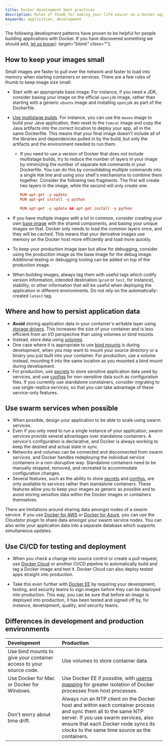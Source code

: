 ```yaml
---
title: Docker development best practices
description: Rules of thumb for making your life easier as a Docker application developer
keywords: application, development
---
```


The following development patterns have proven to be helpful for people
building applications with Docker. If you have discovered something we should
add,
[let us know](https://github.com/docker/docker.github.io/issues/new){: target="_blank" class="_"}.

## How to keep your images small

Small images are faster to pull over the network and faster to load into
memory when starting containers or services. There are a few rules of thumb to
keep image size small:

- Start with an appropriate base image. For instance, if you need a JDK,
  consider basing your image on the official `openjdk` image, rather than
  starting with a generic `ubuntu` image and installing `openjdk` as part of the
  Dockerfile.

- [Use multistage builds](/engine/userguide/eng-image/multistage-build.md). For
  instance, you can use the `maven` image to build your Java application, then
  reset to the `tomcat` image and copy the Java artifacts into the correct
  location to deploy your app, all in the same Dockerfile. This means that your
  final image doesn't include all of the libraries and dependencies pulled in by
  the build, but only the artifacts and the environment needed to run them.

  - If you need to use a version of Docker that does not include multistage
    builds, try to reduce the number of layers in your image by minimizing the
    number of separate `RUN` commands in your Dockerfile. You can do this by
    consolidating multiple commands into a single `RUN` line and using your
    shell's mechanisms to combine them together. Consider the following two
    fragments. The first will create two layers in the image, while the second
    will only create one.

    ```conf
    RUN apt-get -y update
    RUN apt-get install -y python
    ```

    ```conf
    RUN apt-get -y update && apt-get install -y python
    ```

- If you have multiple images with a lot in common, consider creating your own
  [base image](/engine/userguide/eng-image/baseimages.md) with the shared
  components, and basing your unique images on that. Docker only needs to load
  the common layers once, and they will be cached. This means that your
  derivative images use memory on the Docker host more efficiently and load more
  quickly.

- To keep your production image lean but allow for debugging, consider using the
  production image as the base image for the debug image. Additional testing or
  debugging tooling can be added on top of the production image.

- When building images, always tag them with useful tags which codify version
  information, intended destination (`prod` or `test`, for instance), stability,
  or other information that will be useful when deploying the application in
  different environments. Do not rely on the automatically-created `latest` tag.

## Where and how to persist application data

- **Avoid** storing application data in your container's writable layer using
  [storage drivers](/engine/userguide/storagedriver.md). This increases the
  size of your container and is less efficient from an I/O perspective than
  using volumes or bind mounts.
- Instead, store data using [volumes](/engine/admin/volumes/volumes.md).
- One case where it is appropriate to use
  [bind mounts](/engine/admin/volumes/bind-mounts.md) is during development,
  when you may want to mount your source directory or a binary you just built
  into your container. For production, use a volume instead, mounting it into
  the same location as you mounted a bind mount during development.
- For production, use [secrets](/engine/swarm/secrets.md) to store sensitive
  application data used by services, and use [configs](/engine/swarm/configs.md)
  for non-sensitive data such as configuration files. If you currently use
  standalone constainers, consider migrating to use single-replica services, so
  that you can take advantage of these service-only features.

## Use swarm services when possible

- When possible, design your application to be able to scale using swarm
  services.
- Even if you only need to run a single instance of your application, swarm
  services provide several advantages over standalone containers. A service's
  configuration is declarative, and Docker is always working to keep the
  desired and actual state in sync.
- Networks and volumes can be connected and disconnected from swarm services,
  and Docker handles redeploying the individual service containers in a
  non-disruptive way. Standalone containers need to be manually stopped, removed,
  and recreated to accommodate configuration changes.
- Several features, such as the ability to store
  [secrets](/engine/swarm/secrets.md) and [configs](/engine/swarm/configs.md),
  are only available to services rather than standalone containers. These
  features allow you to keep your images as generic as possible and to avoid
  storing sensitive data within the Docker images or containers themselves.

There are limitations around sharing data amongst nodes of a swarm service.
If you use [Docker for AWS](/docker-for-aws/persistent-data-volumes.md) or
[Docker for Azure](docker-for-azure/persistent-data-volumes.md), you can use the
Cloudstor plugin to share data amongst your swarm service nodes. You can also
write your application data into a separate database which supports simultaneous
updates.

## Use CI/CD for testing and deployment

- When you check a change into source control or create a pull request, use
  [Docker Cloud](/docker-cloud/builds/automated-build.md) or
  another CI/CD pipeline to automatically build and tag a Docker image and test
  it. Docker Cloud can also deploy tested apps straight into production.

- Take this even further with [Docker EE](/enterprise/index.md) by requiring
  your development, testing, and security teams to sign images before they can
  be deployed into production. This way, you can be sure that before an image is
  deployed into production, it has been tested and signed off by, for instance,
  development, quality, and security teams.

## Differences in development and production environments

| Development                                                         | Production                                                                                                                                                                                                                                       |
|:--------------------------------------------------------------------|:-------------------------------------------------------------------------------------------------------------------------------------------------------------------------------------------------------------------------------------------------|
| Use bind mounts to give your container access to your source  code. | Use volumes to store container data.                                                                                                                                                                                                             |
| Use Docker for Mac or Docker for Windows.                           | Use Docker EE if possible, with [userns mapping](/engine/security/userns-remap.md) for greater isolation of Docker processes from host processes.                                                                                                |
| Don't worry about time drift.                                       | Always run an NTP client on the Docker host and within each container process and sync them all to the same NTP server. If you use swarm services, also ensure that each Docker node syncs its clocks to the same time source as the containers. |
